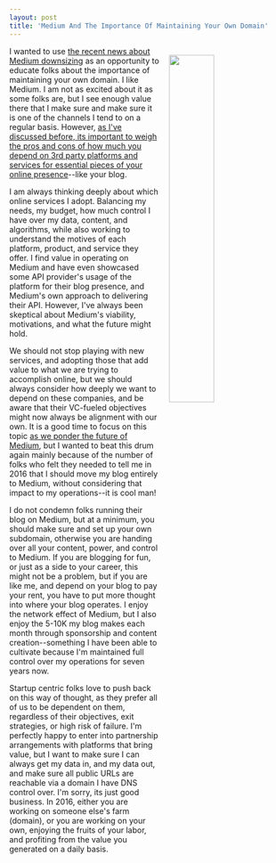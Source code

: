 ```yaml
---
layout: post
title: 'Medium And The Importance Of Maintaining Your Own Domain'
---
```

<p><a href="https://blog.medium.com/renewing-mediums-focus-98f374a960be#.jka0f8kbz"><img style="padding: 15px;" src="http://kinlane-productions.s3.amazonaws.com/api_evangelist_site/blog/screen_shot_2017_01_05_at_5.19.11_pm.png" alt="" width="40%" align="right" /></a></p>
<p>I wanted to use <a href="https://blog.medium.com/renewing-mediums-focus-98f374a960be#.jka0f8kbz">the recent news about Medium downsizing</a>&nbsp;as an opportunity to educate folks about the importance of maintaining your own domain. I like Medium. I am not as excited about it as some folks are, but I see enough value there that I make sure and make sure it is one of the channels I tend to on a regular basis. However, <a href="http://apievangelist.com/2016/03/30/i-am-seeing-more-api-platforms-manage-their-blog-presence-using-medium/">as I've discussed before, its important to weigh the pros and cons of how much you depend on 3rd party platforms and services for essential pieces of your online presence</a>--like your blog.</p>
<p>I am always thinking deeply about which online services I adopt. Balancing my needs, my budget, how much control I have over my data, content, and algorithms, while also working to understand the motives of each platform, product, and service they offer. I find value in operating on Medium&nbsp;and have even showcased some API provider's usage of the platform for their blog presence, and Medium's own approach to delivering their API. However, I've always been skeptical about Medium's viability, motivations, and what the future might hold.</p>
<p>We should not stop playing with new services, and adopting those that add value to what we are trying to accomplish online, but we should always consider how deeply we want to depend on these companies, and be aware that their VC-fueled objectives might now always be alignment with our own. It is a good time to focus on this topic <a href="https://m.signalvnoise.com/venture-capital-is-going-to-murder-medium-656cbccf4829#.o7jjxpokq">as we ponder the future of Medium</a>, but I wanted to beat this drum again mainly because of the number of folks who felt they needed to tell me in 2016 that I should move my blog entirely to Medium, without considering that impact to my operations--it is cool man!</p>
<p>I do not condemn folks running their blog on Medium, but at a minimum, you should make sure and set up your own subdomain, otherwise you are handing over all your content, power, and control to Medium. If you are blogging for fun, or just as a side to your career, this might not be a problem, but if you are like me, and depend on your blog to pay your rent, you have to put more thought into where your blog operates. I enjoy the network effect of Medium, but I also enjoy the 5-10K my blog makes each month through sponsorship and content creation--something I have been able to cultivate because I'm maintained full control over my operations for seven years now.</p>
<p>Startup centric folks love to push back on this way of thought, as they prefer all of us to be dependent on them, regardless of their objectives, exit strategies, or high risk of failure. I'm perfectly happy to enter into partnership arrangements with platforms that bring value, but I want to make sure I can always get my data in, and my data out, and make sure all public URLs are reachable via a domain I have DNS control over. I'm sorry, its just good business. In 2016, either you are working on someone else's farm (domain), or you are working on your own, enjoying the fruits of your labor, and profiting from the value you generated on a daily basis.</p>